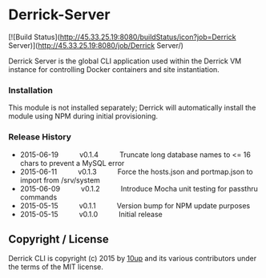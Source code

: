 Derrick-Server
==============

[![Build Status](http://45.33.25.19:8080/buildStatus/icon?job=Derrick Server)](http://45.33.25.19:8080/job/Derrick Server/)

Derrick Server is the global CLI application used within the Derrick VM instance for controlling Docker containers and site instantiation.

### Installation

This module is not installed separately; Derrick will automatically install the module using NPM during initial provisioning.

### Release History

 * 2015-06-19   v0.1.4   Truncate long database names to <= 16 chars to prevent a MySQL error
 * 2015-06-11   v0.1.3   Force the hosts.json and portmap.json to import from /srv/system
 * 2015-06-09   v0.1.2   Introduce Mocha unit testing for passthru commands
 * 2015-05-15   v0.1.1   Version bump for NPM update purposes
 * 2015-05-15   v0.1.0   Initial release

## Copyright / License

Derrick CLI is copyright (c) 2015 by [10up](http://10up.com) and its various contributors under the terms of the MIT license.